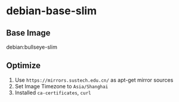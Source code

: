 # debian-base-slim

## Base Image

debian:bullseye-slim

## Optimize
1. Use `https://mirrors.sustech.edu.cn/` as apt-get mirror sources
2. Set Image Timezone to `Asia/Shanghai` 
3. Installed `ca-certificates`, `curl`
